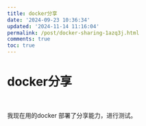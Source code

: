 ```yaml
---
title: docker分享
date: '2024-09-23 10:36:34'
updated: '2024-11-14 11:16:04'
permalink: /post/docker-sharing-1azq3j.html
comments: true
toc: true
---
```


# docker分享

‍

我现在用的docker 部署了分享能力，进行测试。

‍
